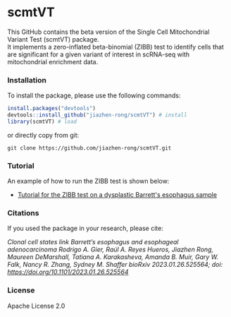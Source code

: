 # scmtVT

This GitHub contains the beta version of the Single Cell Mitochondrial Variant Test (scmtVT) package.<br/>
It implements a zero-inflated beta-binomial (ZIBB) test to identify cells that are significant for a given variant of interest in scRNA-seq with mitochondrial enrichment data.

### Installation

To install the package, please use the following commands:
``` r
install.packages("devtools")
devtools::install_github("jiazhen-rong/scmtVT") # install
library(scmtVT) # load
```
or directly copy from git:
``` linux
git clone https://github.com/jiazhen-rong/scmtVT.git
```
### Tutorial

An example of how to run the ZIBB test is shown below:

- [Tutorial for the ZIBB test on a dysplastic Barrett's esophagus sample](https://github.com/jiazhen-rong/scmtVT/blob/master/example/)

### Citations
If you used the package in your research, please cite:

*Clonal cell states link Barrett’s esophagus and esophageal adenocarcinoma
Rodrigo A. Gier, Raúl A. Reyes Hueros, Jiazhen Rong, Maureen DeMarshall, Tatiana A. Karakasheva, Amanda B. Muir, Gary W. Falk, Nancy R. Zhang, Sydney M. Shaffer
bioRxiv 2023.01.26.525564; doi: https://doi.org/10.1101/2023.01.26.525564*

### License
Apache License 2.0
